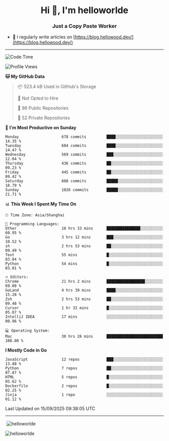 <h1 align="center">Hi 👋, I'm helloworlde</h1>
<h3 align="center">Just a Copy Paste Worker</h3>

- 📝 I regularly write articles on [https://blog.hellowood.dev/](https://blog.hellowood.dev/)

<hr>


<!--START_SECTION:waka-->
![Code Time](http://img.shields.io/badge/Code%20Time-12%2C623%20hrs%2053%20mins-blue)

![Profile Views](http://img.shields.io/badge/Profile%20Views-0-blue)

**🐱 My GitHub Data** 

> 📦 523.4 kB Used in GitHub's Storage 
 > 
> 🚫 Not Opted to Hire
 > 
> 📜 86 Public Repositories 
 > 
> 🔑 52 Private Repositories 
 > 
📅 **I'm Most Productive on Sunday** 

```text
Monday                   678 commits         ████░░░░░░░░░░░░░░░░░░░░░   14.35 % 
Tuesday                  684 commits         ████░░░░░░░░░░░░░░░░░░░░░   14.47 % 
Wednesday                569 commits         ███░░░░░░░░░░░░░░░░░░░░░░   12.04 % 
Thursday                 436 commits         ██░░░░░░░░░░░░░░░░░░░░░░░   09.23 % 
Friday                   445 commits         ██░░░░░░░░░░░░░░░░░░░░░░░   09.42 % 
Saturday                 888 commits         █████░░░░░░░░░░░░░░░░░░░░   18.79 % 
Sunday                   1026 commits        █████░░░░░░░░░░░░░░░░░░░░   21.71 % 
```


📊 **This Week I Spent My Time On** 

```text
🕑︎ Time Zone: Asia/Shanghai

💬 Programming Languages: 
Other                    18 hrs 33 mins      ███████████████░░░░░░░░░░   60.95 % 
Go                       3 hrs 12 mins       ███░░░░░░░░░░░░░░░░░░░░░░   10.52 % 
sh                       2 hrs 53 mins       ██░░░░░░░░░░░░░░░░░░░░░░░   09.49 % 
Text                     55 mins             █░░░░░░░░░░░░░░░░░░░░░░░░   03.04 % 
Python                   54 mins             █░░░░░░░░░░░░░░░░░░░░░░░░   03.01 % 

🔥 Editors: 
Chrome                   21 hrs 2 mins       █████████████████░░░░░░░░   69.08 % 
GoLand                   4 hrs 39 mins       ████░░░░░░░░░░░░░░░░░░░░░   15.28 % 
Zsh                      2 hrs 53 mins       ██░░░░░░░░░░░░░░░░░░░░░░░   09.48 % 
Cursor                   1 hr 32 mins        █░░░░░░░░░░░░░░░░░░░░░░░░   05.07 % 
IntelliJ IDEA            17 mins             ░░░░░░░░░░░░░░░░░░░░░░░░░   00.96 % 

💻 Operating System: 
Mac                      30 hrs 26 mins      █████████████████████████   100.00 % 
```

**I Mostly Code in Go** 

```text
JavaScript               12 repos            ███░░░░░░░░░░░░░░░░░░░░░░   13.48 % 
Python                   7 repos             ██░░░░░░░░░░░░░░░░░░░░░░░   07.87 % 
HTML                     5 repos             █░░░░░░░░░░░░░░░░░░░░░░░░   05.62 % 
Dockerfile               2 repos             █░░░░░░░░░░░░░░░░░░░░░░░░   02.25 % 
Jinja                    1 repo              ░░░░░░░░░░░░░░░░░░░░░░░░░   01.12 % 
```




 Last Updated on 15/09/2025 09:38:05 UTC
<!--END_SECTION:waka-->

<hr>
<p>
  &nbsp;<img align="center" src="https://github-readme-stats.vercel.app/api?username=helloworlde&show_icons=true&locale=en" alt="helloworlde" />
</p>

<p>
  <img align="center" src="https://github-readme-streak-stats.herokuapp.com/?user=helloworlde&" alt="helloworlde" />
</p>
